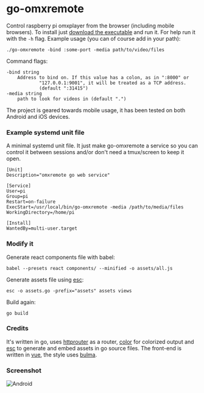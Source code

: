 # go-omxremote

Control raspberry pi omxplayer from the browser (including mobile browsers). To install just [download the executable](https://github.com/dplesca/go-omxremote/releases/download/v2.0/go-omxremote) and run it. For help run it with the `-h` flag. Example usage (you can of course add in your path):

`./go-omxremote -bind :some-port -media path/to/video/files`

Command flags:

```
-bind string
    Address to bind on. If this value has a colon, as in ":8000" or
            "127.0.0.1:9001", it will be treated as a TCP address.
            (default ":31415")
-media string
    path to look for videos in (default ".")
```

The project is geared towards mobile usage, it has been tested on both Android and iOS devices.

### Example systemd unit file

A minimal systemd unit file. It just make go-omxremote a service so you can control it between sessions and/or don't need a tmux/screen to keep it open.

```
[Unit]
Description="omxremote go web service"

[Service]
User=pi
Group=pi
Restart=on-failure
ExecStart=/usr/local/bin/go-omxremote -media /path/to/media/files
WorkingDirectory=/home/pi

[Install]
WantedBy=multi-user.target
```

### Modify it

Generate react components file with babel:  

`babel --presets react components/ --minified -o assets/all.js`

Generate assets file using [esc](https://github.com/mjibson/esc):  

`esc -o assets.go -prefix="assets" assets views`

Build again:

`go build`

### Credits

It's written in go, uses [httprouter](https://github.com/julienschmidt/httprouter) as a router, [color](https://github.com/fatih/color) for colorized output and [esc](https://github.com/mjibson/esc) to generate and embed assets in go source files. The front-end is written in [vue](https://vuejs.org/), the style uses [bulma](http://bulma.io/).

### Screenshot

![Android](http://i.imgur.com/zBmjbiU.png)
